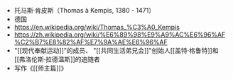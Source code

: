 - 托马斯·肯皮斯（Thomas à Kempis, 1380 - 1471）
- 德国
- https://en.wikipedia.org/wiki/Thomas_%C3%A0_Kempis
- https://zh.wikipedia.org/wiki/%E6%89%98%E9%A9%AC%E6%96%AF%C2%B7%E8%82%AF%E7%9A%AE%E6%96%AF
- "[[现代奉献运动]]"的成员、 "[[共同生活弟兄会]]"创始人[[盖特·格鲁特]]和[[弗洛伦斯·拉德温斯]]的追随者
- 写作《[[师主篇]]》